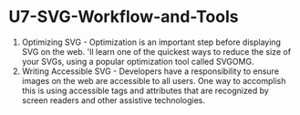 # U7-SVG-Workflow-and-Tools
 
1. Optimizing SVG - Optimization is an important step before displaying SVG on the web. 'll learn one of the quickest ways to reduce the size of your SVGs, using a popular optimization tool called SVGOMG.
2. Writing Accessible SVG - Developers have a responsibility to ensure images on the web are accessible to all users. One way to accomplish this is using accessible tags and attributes that are recognized by screen readers and other assistive technologies.